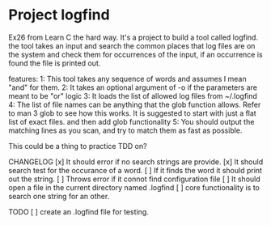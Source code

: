 # Project logfind

Ex26 from Learn C the hard way.
It's a project to build a tool called logfind.
the tool takes an input and search the common places that log files are on the system and check them for occurrences of the input, if an occurrence is found the file is printed out.

features:
  1: This tool takes any sequence of words and assumes I mean "and" for them.
  2: It takes an optional argument of -o if the parameters are meant to be "or" logic 
  3: It loads the list of allowed log files from ~/.logfind
  4: The list of file names can be anything that the glob function allows. Refer to man 3 glob to see how this works. It is suggested to start with just a flat list of exact files. and then add glob functionality
  5: You should output the matching lines as you scan, and try to match them as fast as possible.


This could be a thing to practice TDD on?

CHANGELOG
[x] It should error if no search strings are provide.
[x] It should search test for the occurance of a word.
[ ] If it finds the word it should print out the string.
[ ] Throws error if it connot find configuration file
[ ] It should open a file in the current directory named .logfind
[ ] core functionality is to search one string for an other.

TODO
[ ] create an .logfind file for testing.
